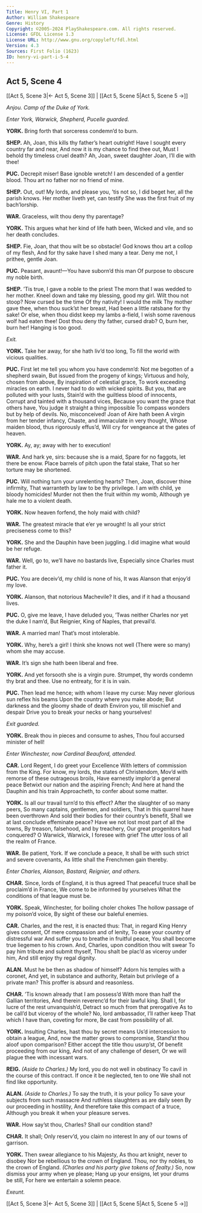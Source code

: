 ```yaml
---
Title: Henry VI, Part 1
Author: William Shakespeare
Genre: History
Copyright: ©2005-2024 PlayShakespeare.com. All rights reserved.
License: GFDL License 1.3
License URL: http://www.gnu.org/copyleft/fdl.html
Version: 4.3
Sources: First Folio (1623)
ID: henry-vi-part-i-5-4
---
```


## Act 5, Scene 4
[[Act 5, Scene 3|← Act 5, Scene 3]] | [[Act 5, Scene 5|Act 5, Scene 5 →]]

*Anjou. Camp of the Duke of York.*

*Enter York, Warwick, Shepherd, Pucelle guarded.*

**YORK.**
Bring forth that sorceress condemn’d to burn.

**SHEP.**
Ah, Joan, this kills thy father’s heart outright!
Have I sought every country far and near,
And now it is my chance to find thee out,
Must I behold thy timeless cruel death?
Ah, Joan, sweet daughter Joan, I’ll die with thee!

**PUC.**
Decrepit miser! Base ignoble wretch!
I am descended of a gentler blood.
Thou art no father nor no friend of mine.

**SHEP.**
Out, out! My lords, and please you, ’tis not so,
I did beget her, all the parish knows.
Her mother liveth yet, can testify
She was the first fruit of my bach’lorship.

**WAR.**
Graceless, wilt thou deny thy parentage?

**YORK.**
This argues what her kind of life hath been,
Wicked and vile, and so her death concludes.

**SHEP.**
Fie, Joan, that thou wilt be so obstacle!
God knows thou art a collop of my flesh,
And for thy sake have I shed many a tear.
Deny me not, I prithee, gentle Joan.

**PUC.**
Peasant, avaunt!—You have suborn’d this man
Of purpose to obscure my noble birth.

**SHEP.**
’Tis true, I gave a noble to the priest
The morn that I was wedded to her mother.
Kneel down and take my blessing, good my girl.
Wilt thou not stoop? Now cursed be the time
Of thy nativity! I would the milk
Thy mother gave thee, when thou suck’st her breast,
Had been a little ratsbane for thy sake!
Or else, when thou didst keep my lambs a-field,
I wish some ravenous wolf had eaten thee!
Dost thou deny thy father, cursed drab?
O, burn her, burn her! Hanging is too good.

*Exit.*

**YORK.**
Take her away, for she hath liv’d too long,
To fill the world with vicious qualities.

**PUC.**
First let me tell you whom you have condemn’d:
Not me begotten of a shepherd swain,
But issued from the progeny of kings;
Virtuous and holy, chosen from above,
By inspiration of celestial grace,
To work exceeding miracles on earth.
I never had to do with wicked spirits.
But you, that are polluted with your lusts,
Stain’d with the guiltless blood of innocents,
Corrupt and tainted with a thousand vices,
Because you want the grace that others have,
You judge it straight a thing impossible
To compass wonders but by help of devils.
No, misconceived! Joan of Aire hath been
A virgin from her tender infancy,
Chaste, and immaculate in very thought,
Whose maiden blood, thus rigorously effus’d,
Will cry for vengeance at the gates of heaven.

**YORK.**
Ay, ay; away with her to execution!

**WAR.**
And hark ye, sirs: because she is a maid,
Spare for no faggots, let there be enow.
Place barrels of pitch upon the fatal stake,
That so her torture may be shortened.

**PUC.**
Will nothing turn your unrelenting hearts?
Then, Joan, discover thine infirmity,
That warranteth by law to be thy privilege.
I am with child, ye bloody homicides!
Murder not then the fruit within my womb,
Although ye hale me to a violent death.

**YORK.**
Now heaven forfend, the holy maid with child?

**WAR.**
The greatest miracle that e’er ye wrought!
Is all your strict preciseness come to this?

**YORK.**
She and the Dauphin have been juggling.
I did imagine what would be her refuge.

**WAR.**
Well, go to, we’ll have no bastards live,
Especially since Charles must father it.

**PUC.**
You are deceiv’d, my child is none of his,
It was Alanson that enjoy’d my love.

**YORK.**
Alanson, that notorious Machevile?
It dies, and if it had a thousand lives.

**PUC.**
O, give me leave, I have deluded you,
’Twas neither Charles nor yet the duke I nam’d,
But Reignier, King of Naples, that prevail’d.

**WAR.**
A married man! That’s most intolerable.

**YORK.**
Why, here’s a girl! I think she knows not well
(There were so many) whom she may accuse.

**WAR.**
It’s sign she hath been liberal and free.

**YORK.**
And yet forsooth she is a virgin pure.
Strumpet, thy words condemn thy brat and thee.
Use no entreaty, for it is in vain.

**PUC.**
Then lead me hence; with whom I leave my curse:
May never glorious sun reflex his beams
Upon the country where you make abode;
But darkness and the gloomy shade of death
Environ you, till mischief and despair
Drive you to break your necks or hang yourselves!

*Exit guarded.*

**YORK.**
Break thou in pieces and consume to ashes,
Thou foul accursed minister of hell!

*Enter Winchester, now Cardinal Beauford, attended.*

**CAR.**
Lord Regent, I do greet your Excellence
With letters of commission from the King.
For know, my lords, the states of Christendom,
Mov’d with remorse of these outrageous broils,
Have earnestly implor’d a general peace
Betwixt our nation and the aspiring French;
And here at hand the Dauphin and his train
Approacheth, to confer about some matter.

**YORK.**
Is all our travail turn’d to this effect?
After the slaughter of so many peers,
So many captains, gentlemen, and soldiers,
That in this quarrel have been overthrown
And sold their bodies for their country’s benefit,
Shall we at last conclude effeminate peace?
Have we not lost most part of all the towns,
By treason, falsehood, and by treachery,
Our great progenitors had conquered?
O Warwick, Warwick, I foresee with grief
The utter loss of all the realm of France.

**WAR.**
Be patient, York. If we conclude a peace,
It shall be with such strict and severe covenants,
As little shall the Frenchmen gain thereby.

*Enter Charles, Alanson, Bastard, Reignier, and others.*

**CHAR.**
Since, lords of England, it is thus agreed
That peaceful truce shall be proclaim’d in France,
We come to be informed by yourselves
What the conditions of that league must be.

**YORK.**
Speak, Winchester, for boiling choler chokes
The hollow passage of my poison’d voice,
By sight of these our baleful enemies.

**CAR.**
Charles, and the rest, it is enacted thus:
That, in regard King Henry gives consent,
Of mere compassion and of lenity,
To ease your country of distressful war
And suffer you to breathe in fruitful peace,
You shall become true liegemen to his crown.
And, Charles, upon condition thou wilt swear
To pay him tribute and submit thyself,
Thou shalt be plac’d as viceroy under him,
And still enjoy thy regal dignity.

**ALAN.**
Must he be then as shadow of himself?
Adorn his temples with a coronet,
And yet, in substance and authority,
Retain but privilege of a private man?
This proffer is absurd and reasonless.

**CHAR.**
’Tis known already that I am possess’d
With more than half the Gallian territories,
And therein reverenc’d for their lawful king.
Shall I, for lucre of the rest unvanquish’d,
Detract so much from that prerogative
As to be call’d but viceroy of the whole?
No, lord ambassador, I’ll rather keep
That which I have than, coveting for more,
Be cast from possibility of all.

**YORK.**
Insulting Charles, hast thou by secret means
Us’d intercession to obtain a league,
And, now the matter grows to compromise,
Stand’st thou aloof upon comparison?
Either accept the title thou usurp’st,
Of benefit proceeding from our king,
And not of any challenge of desert,
Or we will plague thee with incessant wars.

**REIG.**
*(Aside to Charles.)*
My lord, you do not well in obstinacy
To cavil in the course of this contract.
If once it be neglected, ten to one
We shall not find like opportunity.

**ALAN.**
*(Aside to Charles.)*
To say the truth, it is your policy
To save your subjects from such massacre
And ruthless slaughters as are daily seen
By our proceeding in hostility,
And therefore take this compact of a truce,
Although you break it when your pleasure serves.

**WAR.**
How say’st thou, Charles? Shall our condition stand?

**CHAR.**
It shall;
Only reserv’d, you claim no interest
In any of our towns of garrison.

**YORK.**
Then swear allegiance to his Majesty,
As thou art knight, never to disobey
Nor be rebellious to the crown of England.
Thou, nor thy nobles, to the crown of England.
*(Charles and his party give tokens of fealty.)*
So, now dismiss your army when ye please;
Hang up your ensigns, let your drums be still,
For here we entertain a solemn peace.

*Exeunt.*

[[Act 5, Scene 3|← Act 5, Scene 3]] | [[Act 5, Scene 5|Act 5, Scene 5 →]]